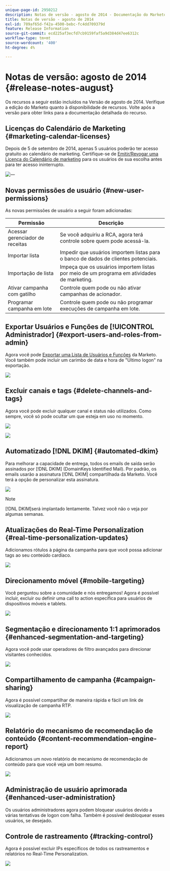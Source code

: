 ```yaml
---
unique-page-id: 2950212
description: Notas de versão - agosto de 2014 - Documentação do Marketo - Documentação do produto
title: Notas de versão - agosto de 2014
exl-id: 789af65d-f42a-4500-bebc-fc4dd709379d
feature: Release Information
source-git-commit: ecd225af3ecfd7cb9159faf5a9d384d47ee6312c
workflow-type: tm+mt
source-wordcount: '400'
ht-degree: 4%

---
```


# Notas de versão: agosto de 2014 {#release-notes-august}

Os recursos a seguir estão incluídos na Versão de agosto de 2014. Verifique a edição do Marketo quanto à disponibilidade de recursos. Volte após a versão para obter links para a documentação detalhada do recurso.

## Licenças do Calendário de Marketing {#marketing-calendar-licenses}

Depois de 5 de setembro de 2014, apenas 5 usuários poderão ter acesso gratuito ao calendário de marketing. Certifique-se de [Emitir/Revogar uma Licença do Calendário de marketing](/help/marketo/product-docs/core-marketo-concepts/marketing-calendar/understanding-the-calendar/issue-revoke-a-marketing-calendar-license.md) para os usuários de sua escolha antes para ter acesso ininterrupto.

![—](assets/image2014-9-16-9-3a45-3a52.png)

## Novas permissões de usuário {#new-user-permissions}

As novas permissões de usuário a seguir foram adicionadas:

| Permissão | Descrição |
|---|---|
| Acessar gerenciador de receitas | Se você adquiriu a RCA, agora terá controle sobre quem pode acessá-la. |
| Importar lista | Impedir que usuários importem listas para o banco de dados de clientes potenciais. |
| Importação de lista | Impeça que os usuários importem listas por meio de um programa em atividades de marketing. |
| Ativar campanha com gatilho | Controle quem pode ou não ativar campanhas de acionador. |
| Programar campanha em lote | Controle quem pode ou não programar execuções de campanha em lote. |

## Exportar Usuários e Funções de [!UICONTROL Administrador] {#export-users-and-roles-from-admin}

Agora você pode [Exportar uma Lista de Usuários e Funções](/help/marketo/product-docs/administration/users-and-roles/export-a-list-of-users-and-roles.md) da Marketo. Você também pode incluir um carimbo de data e hora de &quot;Último logon&quot; na exportação.

![](assets/image2014-9-16-12-3a20-3a16.png)

## Excluir canais e tags {#delete-channels-and-tags}

Agora você pode excluir qualquer canal e status não utilizados. Como sempre, você só pode ocultar um que esteja em uso no momento.

![](assets/image2014-9-16-12-3a20-3a30.png)

![](assets/image2014-9-16-12-3a23-3a4.png)

## Automatizado [!DNL DKIM] {#automated-dkim}

Para melhorar a capacidade de entrega, todos os emails de saída serão assinados por [!DNL DKIM] (DomainKeys Identified Mail). Por padrão, os emails usarão a assinatura [!DNL DKIM] compartilhada da Marketo. Você terá a opção de personalizar esta assinatura.

![](assets/image2014-9-16-12-3a23-3a16.png)

>[!NOTE]
>
>[!DNL DKIM]será implantado lentamente. Talvez você não o veja por algumas semanas.

## Atualizações do Real-Time Personalization {#real-time-personalization-updates}

Adicionamos rótulos à página da campanha para que você possa adicionar tags ao seu conteúdo cardíaco.

![](assets/image2014-9-16-12-3a23-3a28.png)

## Direcionamento móvel {#mobile-targeting}

Você perguntou sobre a comunidade e nós entregamos! Agora é possível incluir, excluir ou definir uma call to action específica para usuários de dispositivos móveis e tablets.

![](assets/image2014-9-16-12-3a23-3a43.png)

## Segmentação e direcionamento 1:1 aprimorados {#enhanced-segmentation-and-targeting}

Agora você pode usar operadores de filtro avançados para direcionar visitantes conhecidos.

![](assets/image2014-9-16-12-3a23-3a56.png)

## Compartilhamento de campanha {#campaign-sharing}

Agora é possível compartilhar de maneira rápida e fácil um link de visualização de campanha RTP.

![](assets/image2014-9-16-12-3a24-3a22.png)

## Relatório do mecanismo de recomendação de conteúdo {#content-recommendation-engine-report}

Adicionamos um novo relatório de mecanismo de recomendação de conteúdo para que você veja um bom resumo.

![](assets/image2014-9-16-12-3a24-3a42.png)

## Administração de usuário aprimorada {#enhanced-user-administration}

Os usuários administradores agora podem bloquear usuários devido a várias tentativas de logon com falha. Também é possível desbloquear esses usuários, se desejado.

## Controle de rastreamento {#tracking-control}

Agora é possível excluir IPs específicos de todos os rastreamentos e relatórios no Real-Time Personalization.

![](assets/image2014-9-16-12-3a24-3a55.png)
